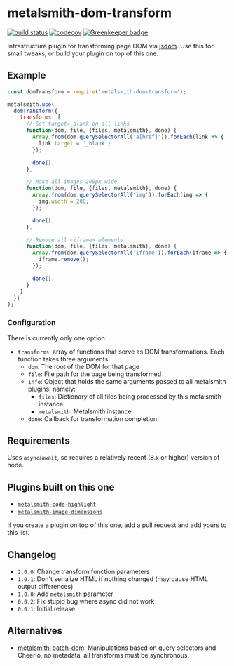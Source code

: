 # metalsmith-dom-transform

[![build status](https://travis-ci.org/fortes/metalsmith-dom-transform.svg?branch=master)](https://travis-ci.org/fortes/metalsmith-dom-transform/) [![codecov](https://codecov.io/gh/fortes/metalsmith-dom-transform/branch/master/graph/badge.svg)](https://codecov.io/gh/fortes/metalsmith-dom-transform) [![Greenkeeper badge](https://badges.greenkeeper.io/fortes/metalsmith-dom-transform.svg)](https://greenkeeper.io/)

Infrastructure plugin for transforming page DOM via [jsdom](https://github.com/tmpvar/jsdom). Use this for small tweaks, or build your plugin on top of this one.

## Example

```js
const domTransform = require('metalsmith-dom-transform');

metalsmith.use(
  domTransform({
    transforms: [
      // Set target=_blank on all links
      function(dom, file, {files, metalsmith}, done) {
        Array.from(dom.querySelectorAll('a[href]')).forEach(link => {
          link.target = '_blank';
        });

        done();
      },

      // Make all images 200px wide
      function(dom, file, {files, metalsmith}, done) {
        Array.from(dom.querySelectorAll('img')).forEach(img => {
          img.width = 200;
        });

        done();
      },

      // Remove all <iframe> elements
      function(dom, file, {files, metalsmith}, done) {
        Array.from(dom.querySelectorAll('iframe')).forEach(iframe => {
          iframe.remove();
        });

        done();
      }
    ]
  })
);
```

### Configuration

There is currently only one option:

* `transforms`: array of functions that serve as DOM transformations. Each function takes three arguments:
  * `dom`: The root of the DOM for that page
  * `file`: File path for the page being transformed
  * `info`: Object that holds the same arguments passed to all metalsmith plugins, namely:
    * `files`: Dictionary of all files being processed by this metalsmith instance
    * `metalsmith`: Metalsmith instance
  * `done`: Callback for transformation completion

## Requirements

Uses `async`/`await`, so requires a relatively recent (8.x or higher) version of node.

## Plugins built on this one

* [`metalsmith-code-highlight`](https://github.com/fortes/metalsmith-code-highlight)
* [`metalsmith-image-dimensions`](https://github.com/fortes/metalsmith-image-dimensions)

If you create a plugin on top of this one, add a pull request and add yours to this list.

## Changelog

* `2.0.0`: Change transform function parameters
* `1.0.1`: Don't serialize HTML if nothing changed (may cause HTML output differences)
* `1.0.0`: Add `metalsmith` parameter
* `0.0.2`: Fix stupid bug where async did not work
* `0.0.1`: Initial release

## Alternatives

* [metalsmith-batch-dom](https://github.com/krambuhl/metalsmith-batch-dom): Manipulations based on query selectors and Cheerio, no metadata, all transforms must be synchronous.
